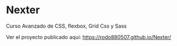 # Nexter
Curso Avanzado de CSS, flexbox, Grid Css y Sass

Ver el proyecto publicado aquí:
https://rodo880507.github.io/Nexter/
